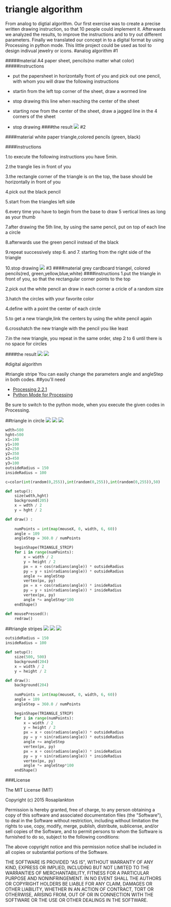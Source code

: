 # triangle algorithm

From analog to digtial algorithm. Our first exercise was to create a precise written drawing instruction, so that 10 people could implement it. Afterwards we analyzed the results, to improve the instructions and to try out different parameters. Finally we translated our concept in to a digital format by using Processing in python mode. This little project could be used as tool to design indivual jewelry or icons.
#analog algorithm
#1

#####material
A4 paper sheet, pencils(no matter what color)
#####instructions
- put the papersheet in horizontally front of you and
pick out one pencil, with whom you will draw the following instructions


- startin from the left top corner of the sheet, draw a wormed line 


- stop drawing this line when reaching the center of the sheet
- starting now from the center of the sheet, draw a jagged line in the 4 corners of the sheet

- stop drawing
####the result
![](images/algo3.png)
#2

####material
white paper triangle,colored pencils (green, black)	

####instructions

1.to execute the following instructions you have 5min.

2.the trangle lies in front of you

3.the rectangle corner of the triangle is on the top, the base should be horizontally in front of you

4.pick out the black pencil

5.start from the triangles left side

6.every time you have to begin from the base to draw 5 vertical lines as long as your thumb

7.after drawing the 5th line, by using the same pencil, put on top of each line a circle

8.afterwards use the green pencil instead of the black

9.repeat successively step 6. and 7. starting from the right side of the triangle

10.stop drawing
![](images/drei.png)
#3
####material
grey cardboard triangel, colored pencils(red, green,yellow,blue,white)
####instructions
1.put the triangle in front of you, so that the rectangular corner points to the top

2.pick out the white pencil an draw in each corner a cricle of a random size

3.hatch the circles with your favorite color

4.define with a point the center of each circle

5.to get a new triangle,link the centers by using the white pencil again

6.crosshatch the new triangle with the pencil you like least

7.in the new triangle, you repeat in the same order, step 2 to 6 until there is no space for circles
 



####the result
![](images/triangle4.png)
![](images/triangle1.png)

#digital algorithm





#triangle stripe
You can easily change the parameters angle and angleStep in both codes.
##you'll need
- [Processing 2.2.1](https://processing.org/)
- [Python Mode for Processing](https://github.com/jdf/processing.py)

Be sure to switch to the python mode, when you execute the given codes in Processing.

##triangle in circle
![](images/1.png) ![](images/2.png)  ![](images/3.png)
```python
wdth=500
hght=500
x1=100
y1=100
x2=250
y2=350
x3=450
y3=100
outsideRadius = 150
insideRadius = 100

c=color(int(random(0,255)),int(random(0,255)),int(random(0,255)),50)

def setup():
    size(wdth,hght)
    background(205)
    x = wdth / 2
    y = hght / 2

def draw() :
 
    numPoints = int(map(mouseX, 0, width, 6, 60))
    angle = 109
    angleStep = 360.0 / numPoints

    beginShape(TRIANGLE_STRIP)
    for i in range(numPoints):
        x = width / 2
        y = height / 2
        px = x + cos(radians(angle)) * outsideRadius
        py = y + sin(radians(angle)) * outsideRadius
        angle += angleStep
        vertex(px, py)
        px = x + cos(radians(angle)) * insideRadius
        py = y + sin(radians(angle)) * insideRadius
        vertex(px, py)
        angle *= angleStep*100
    endShape()

def mousePressed():
    redraw()
```




##triangle stripes
![](images/a.png) ![](images/b.png)  ![](images/c.png)
```python
outsideRadius = 150
insideRadius = 100

def setup():
    size(500, 500)
    background(204)
    x = width / 2
    y = height / 2

def draw():
    background(204)
    
    numPoints = int(map(mouseX, 0, width, 6, 60))
    angle = 109
    angleStep = 360.0 / numPoints

    beginShape(TRIANGLE_STRIP)
    for i in range(numPoints):
        x = width / 2
        y = height / 2
        px = x + cos(radians(angle)) * outsideRadius
        py = y + sin(radians(angle)) * outsideRadius
        angle += angleStep
        vertex(px, py)
        px = x + cos(radians(angle)) * insideRadius
        py = y + sin(radians(angle)) * insideRadius
        vertex(px, py)
        angle *= angleStep*100
    endShape()
```

###License

The MIT License (MIT)

Copyright (c) 2015 Rosaplankton

Permission is hereby granted, free of charge, to any person obtaining a copy
of this software and associated documentation files (the "Software"), to deal
in the Software without restriction, including without limitation the rights
to use, copy, modify, merge, publish, distribute, sublicense, and/or sell
copies of the Software, and to permit persons to whom the Software is
furnished to do so, subject to the following conditions:

The above copyright notice and this permission notice shall be included in
all copies or substantial portions of the Software.

THE SOFTWARE IS PROVIDED "AS IS", WITHOUT WARRANTY OF ANY KIND, EXPRESS OR
IMPLIED, INCLUDING BUT NOT LIMITED TO THE WARRANTIES OF MERCHANTABILITY,
FITNESS FOR A PARTICULAR PURPOSE AND NONINFRINGEMENT. IN NO EVENT SHALL THE
AUTHORS OR COPYRIGHT HOLDERS BE LIABLE FOR ANY CLAIM, DAMAGES OR OTHER
LIABILITY, WHETHER IN AN ACTION OF CONTRACT, TORT OR OTHERWISE, ARISING FROM,
OUT OF OR IN CONNECTION WITH THE SOFTWARE OR THE USE OR OTHER DEALINGS IN
THE SOFTWARE.
